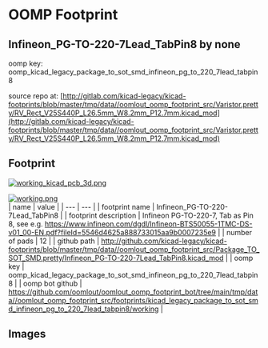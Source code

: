 # OOMP Footprint  
## Infineon_PG-TO-220-7Lead_TabPin8  by none  
  
oomp key: oomp_kicad_legacy_package_to_sot_smd_infineon_pg_to_220_7lead_tabpin8  
  
source repo at: [http://gitlab.com/kicad-legacy/kicad-footprints/blob/master/tmp/data//oomlout_oomp_footprint_src/Varistor.pretty/RV_Rect_V25S440P_L26.5mm_W8.2mm_P12.7mm.kicad_mod](http://gitlab.com/kicad-legacy/kicad-footprints/blob/master/tmp/data//oomlout_oomp_footprint_src/Varistor.pretty/RV_Rect_V25S440P_L26.5mm_W8.2mm_P12.7mm.kicad_mod)  
## Footprint  
  
[![working_kicad_pcb_3d.png](working_kicad_pcb_3d_600.png)](working_kicad_pcb_3d.png)  
  
[![working.png](working_600.png)](working.png)  
| name | value | 
| --- | --- | 
| footprint name | Infineon_PG-TO-220-7Lead_TabPin8 | 
| footprint description | Infineon PG-TO-220-7, Tab as Pin 8, see e.g. https://www.infineon.com/dgdl/Infineon-BTS50055-1TMC-DS-v01_00-EN.pdf?fileId=5546d4625a888733015aa9b0007235e9 | 
| number of pads | 12 | 
| github path | http://github.com/kicad-legacy/kicad-footprints/blob/master/tmp/data//oomlout_oomp_footprint_src/Package_TO_SOT_SMD.pretty/Infineon_PG-TO-220-7Lead_TabPin8.kicad_mod | 
| oomp key | oomp_kicad_legacy_package_to_sot_smd_infineon_pg_to_220_7lead_tabpin8 | 
| oomp bot github | https://github.com/oomlout/oomlout_oomp_footprint_bot/tree/main/tmp/data//oomlout_oomp_footprint_src/footprints/kicad_legacy_package_to_sot_smd_infineon_pg_to_220_7lead_tabpin8/working | 
## Images  
